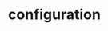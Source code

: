 ---
layout: tagpage
title: "configuration"
tag: configuration
sitemap:
    exclude: 'yes'
noindex: true
---